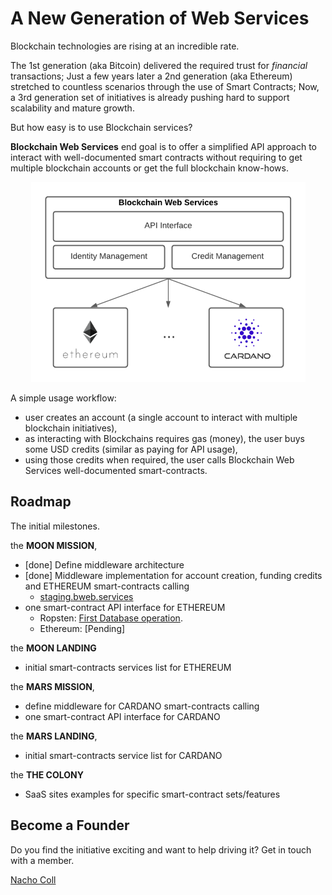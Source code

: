 # A New Generation of Web Services

Blockchain technologies are rising at an incredible rate.

The 1st generation (aka Bitcoin) delivered the required trust for *financial* transactions; Just a few years later a 2nd generation (aka Ethereum) stretched to countless scenarios through the use of Smart Contracts; Now, a 3rd generation set of initiatives is already pushing hard to support scalability and mature growth.

But how easy is to use Blockchain services?

**Blockchain Web Services** end goal is to offer a simplified API approach to interact with well-documented smart contracts without requiring to get multiple blockchain accounts or get the full blockchain know-hows.

<p align="center">
  <img src="img/BWS_API_Layer_small.png" />
</p>

A simple usage workflow:

- user creates an account (a single account to interact with multiple blockchain initiatives),
- as interacting with Blockchains requires gas (money), the user buys some USD credits (similar as paying for API usage),
- using those credits when required, the user calls Blockchain Web Services well-documented smart-contracts.

## Roadmap

The initial milestones.

the **MOON MISSION**,

- [done] Define middleware architecture
- [done] Middleware implementation for account creation, funding credits and ETHEREUM smart-contracts calling
  - [staging.bweb.services](https://staging.bweb.services/)
- one smart-contract API interface for ETHEREUM
  - Ropsten: [First Database operation](https://github.com/NachoColl/blockchain-web-services/tree/Ethereum.Database.Immutable/contracts/ethereum).
  - Ethereum: [Pending]

the **MOON LANDING**

- initial smart-contracts services list for ETHEREUM

the **MARS MISSION**,

- define middleware for CARDANO smart-contracts calling
- one smart-contract API interface for CARDANO

the **MARS LANDING**,

- initial smart-contracts service list for CARDANO

the **THE COLONY**

- SaaS sites examples for specific smart-contract sets/features

## Become a Founder

Do you find the initiative exciting and want to help driving it? Get in touch with a member.

[Nacho Coll](https://www.linkedin.com/in/nacho-coll/)
